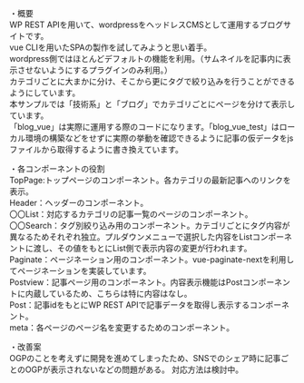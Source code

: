 ・概要<br>
WP REST APIを用いて、wordpressをヘッドレスCMSとして運用するブログサイトです。<br>
vue CLIを用いたSPAの製作を試してみようと思い着手。<br>
wordpress側ではほとんどデフォルトの機能を利用。（サムネイルを記事内に表示させないようにするプラグインのみ利用。）<br>
カテゴリごとに大まかに分け、そこから更にタグで絞り込みを行うことができるようにしています。<br>
本サンプルでは「技術系」と「ブログ」でカテゴリごとにページを分けて表示しています。<br>
「blog_vue」は実際に運用する際のコードになります。「blog_vue_test」はローカル環境の構築などをせずに実際の挙動を確認できるように記事の仮データをjsファイルから取得するように書き換えています。

・各コンポーネントの役割<br>
TopPage:トップページのコンポーネント。各カテゴリの最新記事へのリンクを表示。<br>
Header：ヘッダーのコンポーネント。<br>
〇〇List：対応するカテゴリの記事一覧のページのコンポーネント。<br>
〇〇Search：タグ別絞り込み用のコンポーネント。カテゴリごとにタグ内容が異なるためそれぞれ独立。プルダウンメニューで選択した内容をListコンポーネントに渡し、その値をもとにList側で表示内容の変更が行われます。<br>
Paginate：ページネーション用のコンポーネント。vue-paginate-nextを利用してページネーションを実装しています。<br>
Postview：記事ページ用のコンポーネント。内容表示機能はPostコンポーネントに内蔵しているため、こちらは特に内容はなし。<br>
Post：記事idをもとにWP REST APIで記事データを取得し表示するコンポーネント。<br>
meta：各ページのページ名を変更するためのコンポーネント。

・改善案<br>
OGPのことを考えずに開発を進めてしまったため、SNSでのシェア時に記事ごとのOGPが表示されないなどの問題がある。
対応方法は検討中。
